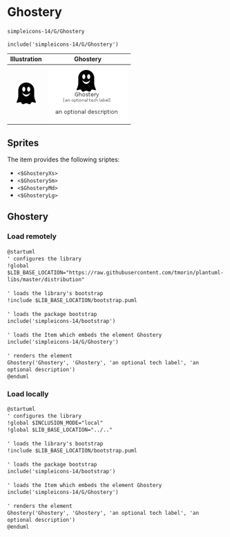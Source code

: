 # Ghostery


```text
simpleicons-14/G/Ghostery
```

```text
include('simpleicons-14/G/Ghostery')
```



| Illustration | Ghostery |
| :---: | :---: |
| ![illustration for Illustration](../../simpleicons-14/G/Ghostery.png) | ![illustration for Ghostery](../../simpleicons-14/G/Ghostery.Local.png) |



## Sprites
The item provides the following sriptes:

- `<$GhosteryXs>`
- `<$GhosterySm>`
- `<$GhosteryMd>`
- `<$GhosteryLg>`





## Ghostery

### Load remotely
```plantuml
@startuml
' configures the library
!global $LIB_BASE_LOCATION="https://raw.githubusercontent.com/tmorin/plantuml-libs/master/distribution"

' loads the library's bootstrap
!include $LIB_BASE_LOCATION/bootstrap.puml

' loads the package bootstrap
include('simpleicons-14/bootstrap')

' loads the Item which embeds the element Ghostery
include('simpleicons-14/G/Ghostery')

' renders the element
Ghostery('Ghostery', 'Ghostery', 'an optional tech label', 'an optional description')
@enduml
```

### Load locally
```plantuml
@startuml
' configures the library
!global $INCLUSION_MODE="local"
!global $LIB_BASE_LOCATION="../.."

' loads the library's bootstrap
!include $LIB_BASE_LOCATION/bootstrap.puml

' loads the package bootstrap
include('simpleicons-14/bootstrap')

' loads the Item which embeds the element Ghostery
include('simpleicons-14/G/Ghostery')

' renders the element
Ghostery('Ghostery', 'Ghostery', 'an optional tech label', 'an optional description')
@enduml
```

